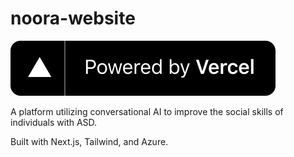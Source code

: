 # noora-website

<a href="https://vercel.com/?utm_source=[stanford-oval]&utm_campaign=oss">
<img src="./public/powered-by-vercel.svg" alt="Powered by Vercel" />
</img>
</a>

A platform utilizing conversational AI to improve the social skills of individuals with ASD.

Built with Next.js, Tailwind, and Azure.
